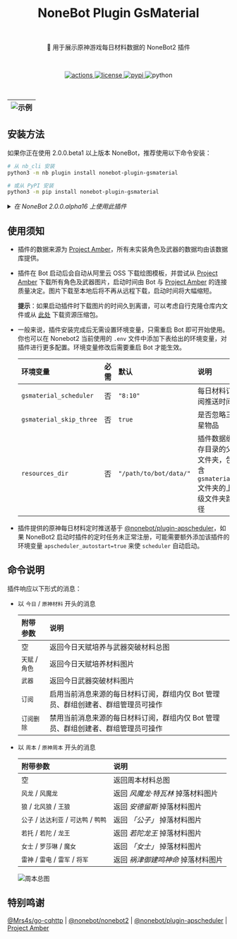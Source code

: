 <h1 align="center">NoneBot Plugin GsMaterial</h1></br>


<p align="center">🤖 用于展示原神游戏每日材料数据的 NoneBot2 插件</p></br>


<p align="center">
  <a href="https://github.com/monsterxcn/nonebot-plugin-gsmaterial/actions">
    <img src="https://img.shields.io/github/workflow/status/monsterxcn/nonebot-plugin-gsmaterial/Build%20distributions?style=flat-square" alt="actions">
  </a>
  <a href="https://raw.githubusercontent.com/monsterxcn/nonebot-plugin-gsmaterial/master/LICENSE">
    <img src="https://img.shields.io/github/license/monsterxcn/nonebot-plugin-gsmaterial?style=flat-square" alt="license">
  </a>
  <a href="https://pypi.python.org/pypi/nonebot-plugin-gsmaterial">
    <img src="https://img.shields.io/pypi/v/nonebot-plugin-gsmaterial?style=flat-square" alt="pypi">
  </a>
  <img src="https://img.shields.io/badge/python-3.7.3+-blue?style=flat-square" alt="python"><br />
</p></br>


| ![示例](https://user-images.githubusercontent.com/22407052/192959337-beb894be-81c1-41d4-9cc3-3324eed16f97.png) |
|:--:|


## 安装方法


如果你正在使用 2.0.0.beta1 以上版本 NoneBot，推荐使用以下命令安装：


```bash
# 从 nb_cli 安装
python3 -m nb plugin install nonebot-plugin-gsmaterial

# 或从 PyPI 安装
python3 -m pip install nonebot-plugin-gsmaterial
```


<details><summary><i>在 NoneBot 2.0.0.alpha16 上使用此插件</i></summary></br>


在过时的 NoneBot 2.0.0.alpha16 上 **可能** 仍有机会体验此插件！不过，千万不要通过 NoneBot 脚手架或 PyPI 安装，仅支持通过 Git 手动安装此插件。

以下命令仅作参考：


```bash
# 进入 Bot 根目录
cd /path/to/bot
# 安装依赖
# source venv/bin/activate
python3 -m pip install pillow httpx
# 安装插件
git clone https://github.com/monsterxcn/nonebot-plugin-gsmaterial.git
cd nonebot-plugin-gsmaterial
# 将文件夹 nonebot_plugin_gsmaterial 复制到 NoneBot2 插件目录下
cp -r nonebot_plugin_gsmaterial /path/to/bot/plugins/
# 将文件夹 data 下内容复制到 /path/to/bot/data/ 目录下
mkdir /path/to/bot/data
cp -r data/gsmaterial /path/to/bot/data/
```


</details>


## 使用须知


 - 插件的数据来源为 [Project Amber](https://ambr.top/chs)，所有未实装角色及武器的数据均由该数据库提供。
   
 - 插件在 Bot 启动后会自动从阿里云 OSS 下载绘图模板，并尝试从 [Project Amber](https://ambr.top/chs) 下载所有角色及武器图片，启动时间由 Bot 与 [Project Amber](https://ambr.top/chs) 的连接质量决定。图片下载至本地后将不再从远程下载，启动时间将大幅缩短。
   
   **提示**：如果启动插件时下载图片的时间久到离谱，可以考虑自行克隆仓库内文件或从 [此处](https://monsterx.oss-cn-shanghai.aliyuncs.com/bot/gsmaterial/gsmaterial.zip) 下载资源压缩包。
   
 - 一般来说，插件安装完成后无需设置环境变量，只需重启 Bot 即可开始使用。你也可以在 Nonebot2 当前使用的 `.env` 文件中添加下表给出的环境变量，对插件进行更多配置。环境变量修改后需要重启 Bot 才能生效。
   
   | 环境变量 | 必需 | 默认 | 说明 |
   |:-------|:----:|:-----|:----|
   | `gsmaterial_scheduler` | 否 | `"8:10"` | 每日材料订阅推送时间 |
   | `gsmaterial_skip_three` | 否 | `true` | 是否忽略三星物品 |
   | `resources_dir` | 否 | `"/path/to/bot/data/"` | 插件数据缓存目录的父文件夹，包含 `gsmaterial` 文件夹的上级文件夹路径 |
   
 - 插件提供的原神每日材料定时推送基于 [@nonebot/plugin-apscheduler](https://github.com/nonebot/plugin-apscheduler)，如果 NoneBot2 启动时插件的定时任务未正常注册，可能需要额外添加该插件的环境变量 `apscheduler_autostart=true` 来使 `scheduler` 自动启动。


## 命令说明


插件响应以下形式的消息：


 - 以 `今日` / `原神材料` 开头的消息
   
   | 附带参数 | 说明 |
   |:-------|:----|
   | 空 | 返回今日天赋培养与武器突破材料总图 |
   | `天赋` / `角色` | 返回今日天赋培养材料图片 |
   | `武器` | 返回今日武器突破材料图片 |
   | `订阅` | 启用当前消息来源的每日材料订阅，群组内仅 Bot 管理员、群组创建者、群组管理员可操作 |
   | `订阅删除` | 禁用当前消息来源的每日材料订阅，群组内仅 Bot 管理员、群组创建者、群组管理员可操作 |
   
 - 以 `周本` / `原神周本` 开头的消息
   
   | 附带参数 | 说明 |
   |:-------|:----|
   | 空 | 返回周本材料总图 |
   | `风龙` / `风魔龙` | 返回 *风魔龙·特瓦林* 掉落材料图片 |
   | `狼` / `北风狼` / `王狼` | 返回 *安德留斯* 掉落材料图片 |
   | `公子` / `达达利亚` / `可达鸭` / `鸭鸭` | 返回 *「公子」* 掉落材料图片 |
   | `若托` / `若陀` / `龙王` | 返回 *若陀龙王* 掉落材料图片 |
   | `女士` / `罗莎琳` / `魔女` | 返回 *「女士」* 掉落材料图片 |
   | `雷神` / `雷电` / `雷军` / `将军` | 返回 *祸津御建鸣神命* 掉落材料图片 |
   
   ![周本总图](https://user-images.githubusercontent.com/22407052/192950472-76da7edc-e687-4480-b8c3-a242df8a459d.png)


## 特别鸣谢


[@Mrs4s/go-cqhttp](https://github.com/Mrs4s/go-cqhttp) | [@nonebot/nonebot2](https://github.com/nonebot/nonebot2) | [@nonebot/plugin-apscheduler](https://github.com/nonebot/plugin-apscheduler) | [Project Amber](https://ambr.top/chs)
